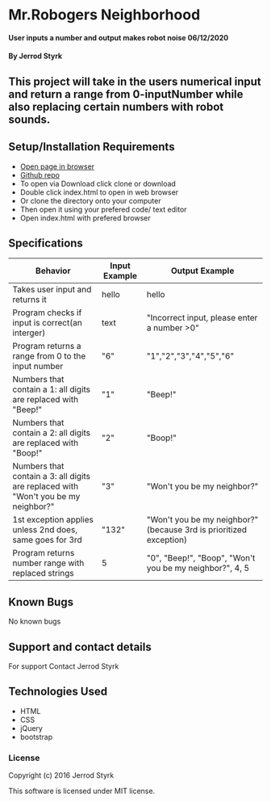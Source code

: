 # Mr.Robogers Neighborhood

#### User inputs a number and output makes robot noise 06/12/2020

#### By Jerrod Styrk

## This project will take in the users numerical input and return a range from 0-inputNumber while also replacing certain numbers with robot sounds. 

## Setup/Installation Requirements

* [Open page in browser]()
* [Github repo](https://github.com/SJerrod/Mr.Robogers-Neighborhood.git)
* To open via Download click clone or download
* Double click index.html to open in web browser
* Or clone the directory onto your computer
* Then open it using your prefered code/ text editor
* Open index.html with prefered browser

## Specifications

| Behavior | Input Example | Output Example |
|----------|---------------|----------------|
| Takes user input and returns it | hello | hello |
| Program checks if input is correct(an interger) | text | "Incorrect input, please enter a number >0" |
| Program returns a range from 0 to the input number | "6" | "1","2","3","4","5","6" |
| Numbers that contain a 1: all digits are replaced with "Beep!" | "1" | "Beep!" |
| Numbers that contain a 2: all digits are replaced with "Boop!" | "2" | "Boop!" |
| Numbers that contain a 3: all digits are replaced with "Won't you be my neighbor?" | "3" | "Won't you be my neighbor?" |
| 1st exception applies unless 2nd does, same goes for 3rd | "132" | "Won't you be my neighbor?" (because 3rd is prioritized exception) |
| Program returns number range with replaced strings | 5 | "0", "Beep!", "Boop", "Won't you be my neighbor?", 4, 5 |

## Known Bugs
No known bugs

## Support and contact details
For support Contact Jerrod Styrk

## Technologies Used
 * HTML
 * CSS
 * jQuery
 * bootstrap

### License
Copyright (c) 2016 Jerrod Styrk

This software is licensed under MIT license.